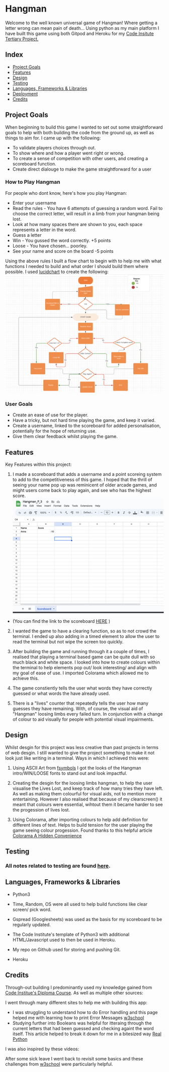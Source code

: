 # Hangman
Welcome to the well known universal game of Hangman! Where getting a letter wrong can mean pain of death...
Using python as my main platform I have built this game using both Gitpod and Heroku for my [Code Insitute Tertiary Project.](https://codeinstitute.net/full-stack-software-development-diploma/)

## Index

* [Project Goals](#project-goals) 
* [Features](#features)
* [Design](#design)
* [Testing](#testing)
* [Languages, Frameworks & Libraries](#languages-frameworks--libraries)
* [Deployment](#deployment)
* [Credits](#credits)


## Project Goals
When beginning to build this game I wanted to set out some straightforward goals to help with both building the code from the ground up, as well as things to aim for. I came up with the following:

* To validate players choices through out.
* To show where and how a player went right or wrong.
* To create a sense of competition with other users, and creating a scoreboard function.
* Create direct dialouge to make the game straightforward for a user

### How to Play Hangman 
For people who dont know, here's how you play Hangman:
* Enter your username 
* Read the rules - You have 6 attempts of guessing a random word. Fail to choose the correct letter, will result in a limb from your hangman being lost. 
* Look at how many spaces there are shown to you, each space represents a letter in the word.
* Guess a letter
* Win - You gussed the word correctly. +5 points
* Loose - You have chosen... poorley.
* See your name and score on the board -5 points

Using the above rules I built a flow chart to begin with to help me with what functions I needed to build and what order I should build them where possible. I used [lucidchart](https://www.lucidchart.com/pages/) to create the following:
![Lucidchart Flowchart](./documentation/features/flowchart_hangman.png "Flowchart")

### User Goals
- Create an ease of use for the player.
- Have a tricky, but not hard time playing the game, and keep it varied.
- Create a username, linked to the scoreboard for added personalisation, potentially for the hope of returning use.
- Give them clear feedback whilst playing the game. 

## Features 
Key Features within this project:

1. I made a scoreboard that adds a username and a point scoreing system to add to the competitiveness of this game. I hoped that the thrill of seeing your name pop up was reminicent of older arcade games, and might users come back to play again, and see who has the highest score.
![Scoreboard](./documentation/scoreboard_pics/scoreboard_hangman.png "Scoreboard")

* (You can find the link to the scoreboard [HERE](https://docs.google.com/spreadsheets/d/1JdvTA2fKHEM3F4te9Y1SV8tsfhz-ruJAHCrfvIhJldQ/edit?usp=sharing) )

2. I wanted the game to have a clearing function, so as to not crowd the terminal. I ended up also adding in a timed element to allow the user to read the terminal but not wipe the screen too quickly. 

3. After building the game and running through it a couple of times, I realised that playing a terminal based game can be quite dull with so much black and white space. I looked into how to create colours within the terminal to help elements pop out/ look interesting/ and align with my goal of ease of use. I imported Colorama which allowed me to achieve this.

4. The game constiently tells the user what words they have correctly guessed or what words the have already used. 

5. There is a "lives" counter that repeatedly tells the user how many guesses they have remaining. With, of course, the visual aid of "Hangman" loosing limbs every failed turn. In conjunction with a change of colour to aid visually for people with potential visual impairments. 


## Design 
Whilst desgin for this project was less creative than past projects in terms of web desgin. I still wanted to give the project something to make it not look just like writing in a terminal. Ways in which I achieved this were:
1. Using ASCII Art from [fsymbols](https://fsymbols.com/text-art/) I got the looks of the Hangman intro/WIN/LOOSE fonts to stand out and look impactful. 

2. Creating the desgin for the loosing limbs hangman, to help the user visualise the Lives Lost, and keep track of how many tries they have left. As well as making them colourful for visual aids, not to mention more entertaining. However I also realised that because of my clearscreen() it meant that colours were essential, wihtout them it became harder to see the progession of lives lost. 

3. Using Colorama, after importing colours to help add definition for different lines of text. Helps to build tension for the user playing the game seeing colour progession. Found thanks to this helpful article [Colorama A Hidden Convenience](https://medium.com/analytics-vidhya/colorama-a-hidden-convinience-6fb22dc00835)



## Testing

  ### All notes related to testing are found [here](documentation/testing.md).

## Languages, Frameworks & Libraries
* Python3

* Time, Random, OS were all used to help build functions like clear screen/ pick word.

* Gspread (Googlesheets) was used as the basis for my scoreboard to be regularly updated. 

* The Code Institute's template of Python3 with additional HTML/Javascript used to then be used in Heroku. 

* My repo on Github used for storing and pushing Git.

* Heroku 

## Credits 
Through-out building I predominantly used my knowledge gained from [Code Institue's Diploma Course](https://codeinstitute.net/full-stack-software-development-diploma/). As well as multiple other sources:

 I went through many different sites to help me with building this app:
 * I was struggling to understand how to do Error handling and this page helped me with learning how to print Error Messages [w3school](https://www.w3schools.com/python/gloss_python_error_handling.asp)
 * Studying further into Booleans was helpful for itteraing through the current letters that had been guessed and checking againt the word itself. This article helped to break it down for me in a bitesized way [Real Python](https://realpython.com/python-in-operator/)

 I was also inspired by these videos:


 After some sick leave I went back to revisit some basics and these challenges from [w3school](https://www.w3schools.com/python/exercise.asp?filename=exercise_ifelse1) were particularly helpful. 
 

